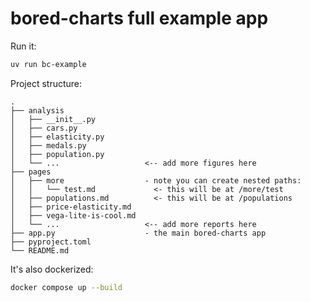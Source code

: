 # bored-charts full example app

Run it:

```bash
uv run bc-example
```

Project structure:

```
.
├── analysis
│   ├── __init__.py
│   ├── cars.py
│   ├── elasticity.py
│   ├── medals.py
│   ├── population.py
│   └── ...                   <-- add more figures here
├── pages
│   ├── more                  - note you can create nested paths:
│   │   └── test.md             <- this will be at /more/test
│   ├── populations.md          <- this will be at /populations
│   ├── price-elasticity.md
│   ├── vega-lite-is-cool.md
│   └── ...                   <-- add more reports here
├── app.py                    - the main bored-charts app
├── pyproject.toml
└── README.md
```

It's also dockerized:

```bash
docker compose up --build
```
